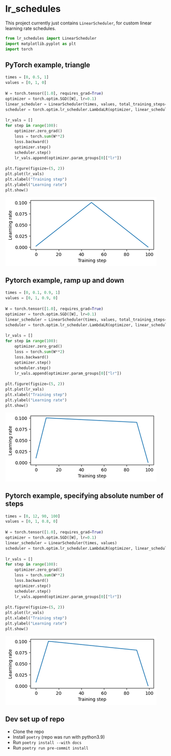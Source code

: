 <!-- Warning, README.md is autogenerated from README.ipynb, do not edit it directly -->

# lr_schedules

This project currently just contains `LinearScheduler`, for custom linear learning rate schedules.


```python
from lr_schedules import LinearScheduler
import matplotlib.pyplot as plt
import torch
```

## PyTorch example, triangle


```python
times = [0, 0.5, 1]
values = [0, 1, 0]

W = torch.tensor([1.0], requires_grad=True)
optimizer = torch.optim.SGD([W], lr=0.1)
linear_scheduler = LinearScheduler(times, values, total_training_steps=100)
scheduler = torch.optim.lr_scheduler.LambdaLR(optimizer, linear_scheduler)

lr_vals = []
for step in range(100):
    optimizer.zero_grad()
    loss = torch.sum(W**2)
    loss.backward()
    optimizer.step()
    scheduler.step()
    lr_vals.append(optimizer.param_groups[0]["lr"])

plt.figure(figsize=(5, 2))
plt.plot(lr_vals)
plt.xlabel("Training step")
plt.ylabel("Learning rate")
plt.show()
```


    
![png](README_files/README_3_0.png)
    


## Pytorch example, ramp up and down


```python
times = [0, 0.1, 0.9, 1]
values = [0, 1, 0.9, 0]

W = torch.tensor([1.0], requires_grad=True)
optimizer = torch.optim.SGD([W], lr=0.1)
linear_scheduler = LinearScheduler(times, values, total_training_steps=100)
scheduler = torch.optim.lr_scheduler.LambdaLR(optimizer, linear_scheduler)

lr_vals = []
for step in range(100):
    optimizer.zero_grad()
    loss = torch.sum(W**2)
    loss.backward()
    optimizer.step()
    scheduler.step()
    lr_vals.append(optimizer.param_groups[0]["lr"])

plt.figure(figsize=(5, 2))
plt.plot(lr_vals)
plt.xlabel("Training step")
plt.ylabel("Learning rate")
plt.show()
```


    
![png](README_files/README_5_0.png)
    


## Pytorch example, specifying absolute number of steps


```python
times = [0, 12, 90, 100]
values = [0, 1, 0.8, 0]

W = torch.tensor([1.0], requires_grad=True)
optimizer = torch.optim.SGD([W], lr=0.1)
linear_scheduler = LinearScheduler(times, values)
scheduler = torch.optim.lr_scheduler.LambdaLR(optimizer, linear_scheduler)

lr_vals = []
for step in range(100):
    optimizer.zero_grad()
    loss = torch.sum(W**2)
    loss.backward()
    optimizer.step()
    scheduler.step()
    lr_vals.append(optimizer.param_groups[0]["lr"])

plt.figure(figsize=(5, 2))
plt.plot(lr_vals)
plt.xlabel("Training step")
plt.ylabel("Learning rate")
plt.show()
```


    
![png](README_files/README_7_0.png)
    


## Dev set up of repo

- Clone the repo
- Install `poetry` (repo was run with python3.9)
- Run `poetry install --with docs`
- Run `poetry run pre-commit install`
